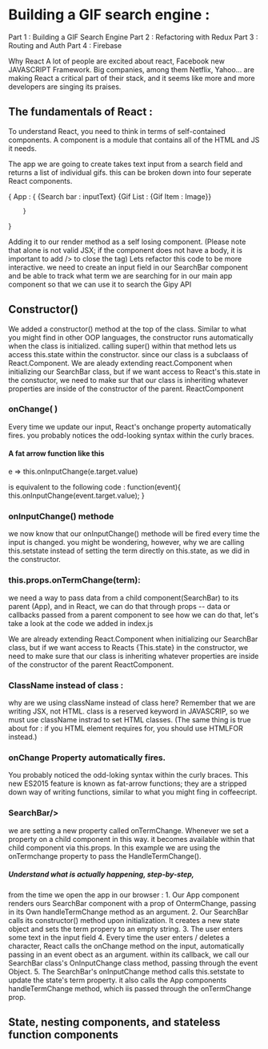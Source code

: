 # Building a GIF search engine :

Part 1 : Building a GIF Search Engine
Part 2 : Refactoring with Redux 
Part 3 : Routing and Auth
Part 4 : Firebase

Why React 
A lot of people are excited about react, Facebook new JAVASCRIPT Framework.
Big companies, among them Netflix, Yahoo...
are making React a critical part of their stack, and it seems like more and more developers are singing its praises.

## The fundamentals of React :
To understand React, you need to think in terms of self-contained components. A component is a module that contains all of the HTML and JS it needs.

The app we are going to create takes text input from a search field and returns a list of individual gifs. this can be broken down into four seperate React components.

{ App : {
            {Search bar : inputText}
            {Gif List : {Gif Item : Image}}

        }

}

Adding it to our render method as a self losing component.
(Please note that <SearchBar> alone is not valid JSX; if the component does not have a body, it is important to add /> to close the tag)
Lets refactor this code to be more interactive. we need to create an input field in our SearchBar component and be able to track what term we are searching for in our main app component so that we can use it to search the Gipy API

## Constructor()
We added a constructor() method at the top of the class. Similar to what you might find in other OOP languages, the constructor runs automatically when the class is initialized. calling super() within that method lets us access this.state within the constructor. since our class is a subclaass of React.Component.
We are aleady extending react.Component when initializing our SearchBar class, but if we want access to React's this.state in the constuctor, we need to make sur that our class is inheriting whatever properties are inside of the constructor of the parent. ReactComponent

### onChange( )
Every time we update our input, React's onchange property automatically fires.
you probably notices the odd-looking  syntax within the curly braces.
#### A fat arrow function like this
e => this.onInputChange(e.target.value)

is equivalent to the following code :
function(event){
    this.onInputChange(event.target.value);
}

### onInputChange() methode
we now know that our onInputChange() methode will be fired every time the input is changed. you might be wondering, however, why we are calling this.setstate instead of setting the term directly on this.state, as we did in the constructor.
### this.props.onTermChange(term):
we need a way to pass data from a child component(SearchBar) to its parent (App), and in React, we can do that through props -- data or callbacks passed from a parent component to see how we can do that, let's take a look at the code we added in index.js

We are already extending React.Component when initializing our SearchBar class, but if we want access to Reacts {This.state} in the constructor, we need to make sure that our class is inheriting whatever properties are inside of the constructor of the parent ReactComponent.

### ClassName instead of class :

why are we using className instead of class here? Remember that we are writing JSX, not HTML. class is a reserved keyword in JAVASCRIP, so we must use className instrad to set HTML classes. 
(The same thing is true about for : if you HTML element requires for, you should use HTMLFOR instead.)

### onChange Property automatically fires. 
You probably noticed the odd-loking syntax within the curly braces. This new ES2015 feature is known as fat-arrow functions; they are a stripped down way of writing functions, similar to what you might fing in coffeecript.

### SearchBar/>
we are setting a new property called onTermChange. Whenever we set a property on a child component in this way. 
it becomes available within that child component via this.props. In this example we are using the onTermchange property to pass the HandleTermChange().


##### Understand what is actually happening, step-by-step, 
from the time we open the app in our browser : 
    1. Our App component renders ours SearchBar component with a prop of OntermChange, passing in its Own handleTermChange method as an argument.
    2. Our SearchBar calls its constructor() method upon initialization. It creates a new state object and sets the term propery to an empty string.
    3. The user enters some text in the input field 
    4. Every time the user enters / deletes a character, React calls the onChange method on the input, automatically passing in an event obect as an argument. within its callback, we call our SearchBar class's OnInputChange class method, passing through the event Object.
    5. The SearchBar's onInputChange method calls this.setstate to update the state's term property. it also calls the App components handleTermChange method, which iis passed through the onTermChange prop.

## State, nesting components, and stateless function components
